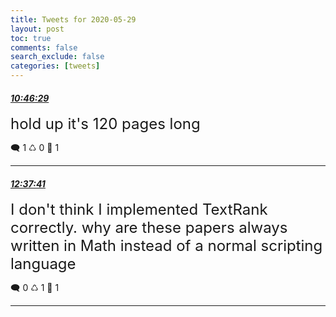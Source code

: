 ```yaml
---
title: Tweets for 2020-05-29
layout: post
toc: true
comments: false
search_exclude: false
categories: [tweets]
---
```



#### <a href = "https://twitter.com/deepfates/status/1266410597282836480">*10:46:29*</a>

<font size="5">hold up it's 120 pages long</font>



🗨️ 1 ♺ 0 🤍  1   

---
    
#### <a href = "https://twitter.com/deepfates/status/1266438579162513408">*12:37:41*</a>

<font size="5">I don't think I implemented TextRank correctly. why are these papers always written in Math instead of a normal scripting language</font>



🗨️ 0 ♺ 1 🤍  1   

---
    
            
